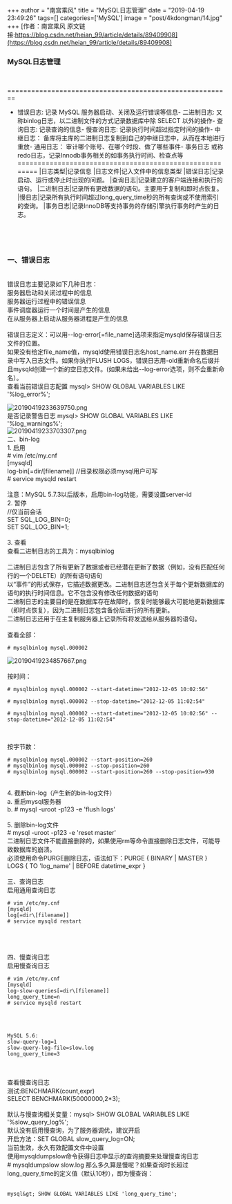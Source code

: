 +++
author = "南宫乘风"
title = "MySQL日志管理"
date = "2019-04-19 23:49:26"
tags=[]
categories=['MySQL']
image = "post/4kdongman/14.jpg"
+++
[作者：南宫乘风   原文链接:https://blog.csdn.net/heian_99/article/details/89409908](https://blog.csdn.net/heian_99/article/details/89409908)

### **MySQL日志管理**

 

========================================================
- 错误日志: 记录 MySQL 服务器启动、关闭及运行错误等信息- 二进制日志: 又称binlog日志，以二进制文件的方式记录数据库中除 SELECT 以外的操作- 查询日志: 记录查询的信息- 慢查询日志: 记录执行时间超过指定时间的操作- 中继日志： 备库将主库的二进制日志复制到自己的中继日志中，从而在本地进行重放- 通用日志： 审计哪个账号、在哪个时段、做了哪些事件- 事务日志 或称redo日志，记录Innodb事务相关的如事务执行时间、检查点等
========================================================
|日志类型|记录信息
|日志文件|记入文件中的信息类型
|错误日志|记录启动、运行或停止时出现的问题。
|查询日志|记录建立的客户端连接和执行的语句。
|二进制日志|记录所有更改数据的语句。主要用于复制和即时点恢复。
|慢日志|记录所有执行时间超过long_query_time秒的所有查询或不使用索引的查询。
|事务日志|记录InnoDB等支持事务的存储引擎执行事务时产生的日志。

### <br><br><br> 一、错误日志

<br> 错误日志主要记录如下几种日志：<br> 服务器启动和关闭过程中的信息<br> 服务器运行过程中的错误信息<br> 事件调度器运行一个时间是产生的信息<br> 在从服务器上启动从服务器进程是产生的信息<br><br> 错误日志定义：可以用--log-error[=file_name]选项来指定mysqld保存错误日志文件的位置。<br> 如果没有给定file_name值，mysqld使用错误日志名host_name.err 并在数据目录中写入日志文件。如果你执行FLUSH LOGS，错误日志用-old重新命名后缀并且mysqld创建一个新的空日志文件。(如果未给出--log-error选项，则不会重新命名）。<br> 查看当前错误日志配置 mysql&gt; SHOW GLOBAL VARIABLES LIKE '%log_error%';

![20190419233639750.png](https://img-blog.csdnimg.cn/20190419233639750.png)<br> 是否记录警告日志 mysql&gt; SHOW GLOBAL VARIABLES LIKE '%log_warnings%';<br>![20190419233703307.png](https://img-blog.csdnimg.cn/20190419233703307.png)<br> 二、bin-log<br> 1. 启用<br> # vim /etc/my.cnf<br> [mysqld]<br> log-bin[=dir/[filename]] //目录权限必须mysql用户可写<br> # service mysqld restart<br><br> 注意：MySQL 5.7.3以后版本，启用bin-log功能，需要设置server-id<br> 2. 暂停<br> //仅当前会话<br> SET SQL_LOG_BIN=0;<br> SET SQL_LOG_BIN=1;<br><br> 3. 查看<br> 查看二进制日志的工具为：mysqlbinlog<br><br> 二进制日志包含了所有更新了数据或者已经潜在更新了数据（例如，没有匹配任何行的一个DELETE）的所有语句语句<br> 以“事件”的形式保存，它描述数据更改。二进制日志还包含关于每个更新数据库的语句的执行时间信息。它不包含没有修改任何数据的语句<br> 二进制日志的主要目的是在数据库存在故障时，恢复时能够最大可能地更新数据库（即时点恢复），因为二进制日志包含备份后进行的所有更新。<br> 二进制日志还用于在主复制服务器上记录所有将发送给从服务器的语句。<br><br> 查看全部：

```
# mysqlbinlog mysql.000002
```

![20190419234857667.png](https://img-blog.csdnimg.cn/20190419234857667.png)<br><br> 按时间：

```
# mysqlbinlog mysql.000002 --start-datetime="2012-12-05 10:02:56"

# mysqlbinlog mysql.000002 --stop-datetime="2012-12-05 11:02:54"

# mysqlbinlog mysql.000002 --start-datetime="2012-12-05 10:02:56" --stop-datetime="2012-12-05 11:02:54"


```

<br> 按字节数：

```
# mysqlbinlog mysql.000002 --start-position=260
# mysqlbinlog mysql.000002 --stop-position=260
# mysqlbinlog mysql.000002 --start-position=260 --stop-position=930

```

<br> 4. 截断bin-log（产生新的bin-log文件）<br> a. 重启mysql服务器<br> b. # mysql -uroot -p123 -e 'flush logs'<br><br> 5. 删除bin-log文件<br> # mysql -uroot -p123 -e 'reset master'<br> 二进制日志文件不能直接删除的，如果使用rm等命令直接删除日志文件，可能导致数据库的崩溃。<br> 必须使用命令PURGE删除日志，语法如下：PURGE { BINARY | MASTER } LOGS { TO 'log_name' | BEFORE datetime_expr }<br><br> 三、查询日志<br> 启用通用查询日志

```
# vim /etc/my.cnf
[mysqld]
log[=dir\[filename]]
# service mysqld restart
```

<br><br><br> 四、慢查询日志<br> 启用慢查询日志

```
# vim /etc/my.cnf
[mysqld]
log-slow-queries[=dir\[filename]]
long_query_time=n
# service mysqld restart
```

<br>  

```
MySQL 5.6:
slow-query-log=1
slow-query-log-file=slow.log
long_query_time=3
```

<br><br> 查看慢查询日志<br> 测试:BENCHMARK(count,expr)<br> SELECT BENCHMARK(50000000,2*3);<br><br> 默认与慢查询相关变量：mysql&gt; SHOW GLOBAL VARIABLES LIKE '%slow_query_log%';<br> 默认没有启用慢查询，为了服务器调优，建议开启<br> 开启方法：SET GLOBAL slow_query_log=ON;<br> 当前生效，永久有效配置文件中设置<br> 使用mysqldumpslow命令获得日志中显示的查询摘要来处理慢查询日志<br> # mysqldumpslow slow.log 那么多久算是慢呢？如果查询时长超过long_query_time的定义值（默认10秒），即为慢查询：<br>  

```
mysql&gt; SHOW GLOBAL VARIABLES LIKE 'long_query_time';
```

 

